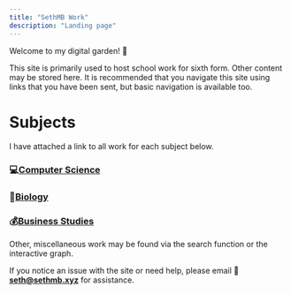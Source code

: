 ```yaml
---
title: "SethMB Work"
description: "Landing page"
---
```


Welcome to my digital garden! 🍓

This site is primarily used to host school work for sixth form. Other content may be stored here. It is recommended that you navigate this site using links that you have been sent, but basic navigation is available too.

# Subjects

I have attached a link to all work for each subject below.

### 💻[Computer Science](/tags/compsci)

### 🦠[Biology](/tags/biology)

### 💰[Business Studies](/tags/business)

Other, miscellaneous work may be found via the search function or the interactive graph. 

If you notice an issue with the site or need help, please email 
📌 **seth@sethmb.xyz** for assistance.

